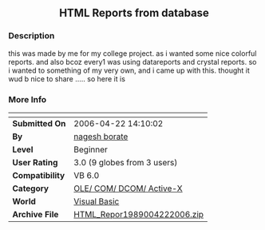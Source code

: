﻿<div align="center">

## HTML Reports from database


</div>

### Description

this was made by me for my college project. as i wanted some nice colorful reports. and also bcoz every1 was using datareports and crystal reports. so i wanted to something of my very own, and i came up with this. thought it wud b nice to share ..... so here it is
 
### More Info
 


<span>             |<span>
---                |---
**Submitted On**   |2006-04-22 14:10:02
**By**             |[nagesh borate](https://github.com/Planet-Source-Code/PSCIndex/blob/master/ByAuthor/nagesh-borate.md)
**Level**          |Beginner
**User Rating**    |3.0 (9 globes from 3 users)
**Compatibility**  |VB 6\.0
**Category**       |[OLE/ COM/ DCOM/ Active\-X](https://github.com/Planet-Source-Code/PSCIndex/blob/master/ByCategory/ole-com-dcom-active-x__1-29.md)
**World**          |[Visual Basic](https://github.com/Planet-Source-Code/PSCIndex/blob/master/ByWorld/visual-basic.md)
**Archive File**   |[HTML\_Repor1989004222006\.zip](https://github.com/Planet-Source-Code/nagesh-borate-html-reports-from-database__1-65079/archive/master.zip)








